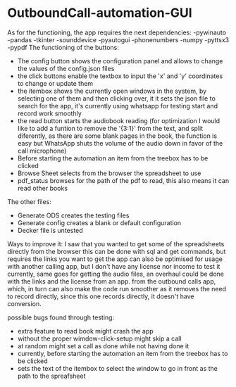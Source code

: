 # OutboundCall-automation-GUI
As for the functioning, the app requires the next dependencies:
-pywinauto
-pandas
-tkinter
-sounddevice
-pyautogui
-phonenumbers
-numpy
-pyttsx3
-pypdf
The functioning of the buttons:
- The config button shows the configuration panel and allows to change the  values of the config.json files
- the click buttons enable the textbox to input the 'x' and 'y' coordinates to change or update them
- the itembox shows the currently open windows in the system, by selecting one of them and then clicking over, it
  it sets the json file to search for the app, it's currently using whatsapp for testing
start and record work smoothly
- the read button starts the audiobook reading (for optimization I would like to add a funtion to remove the '{3:1}'
  from the text, and split diferently, as there are some blank pages in the book, the function is easy but WhatsApp
  shuts the volume of the audio down in favor of the call microphone)
- Before starting the automation an item from the treebox has to be clicked
- Browse Sheet selects from the browser the spreadsheet to use
- pdf_status browses for the path of the pdf to read, this also means it can read other books

The other files:
- Generate ODS creates the testing files
- Generate config creates a blank or default configuration
- Decker file is untested

Ways to improve it:
I saw that you wanted to get some of the spreadsheets directly from the browser
this can be done with sql and get commands, but requires the links you want to get
the app can also be optimised for usage with another calling app, but I don't
have any license nor income to test it currently, same goes for getting the audio files, an
overhaul could be done with the links and the license from an app.
from the outbound calls app, which, in turn can also make the code run smoother as it removes
the need to record directly, since this one records directly, it doesn't have conversion.

possible bugs found through testing:
- extra feature to read book might crash the app
- without the proper wimdow-click-setup might skip a call
- at random might set a call as done while not having done it
- currently, before starting the automation an item from the treebox has to be clicked
- sets the text of the itembox to select the window to go in front as the path to the spreafsheet


